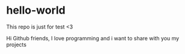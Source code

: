 # hello-world
This repo is just for test &lt;3

Hi Github friends, I love programming and i want to share with you my projects
